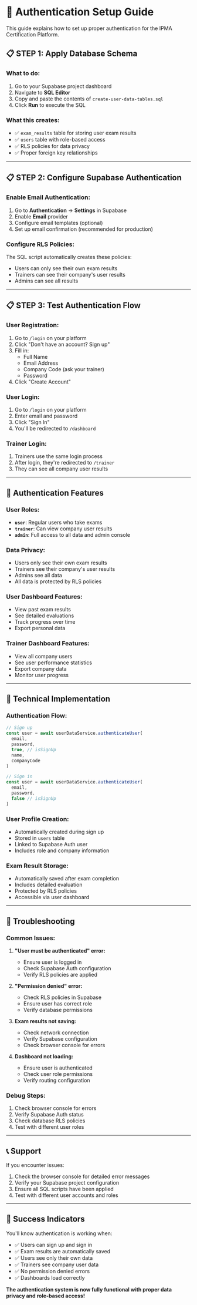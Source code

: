 # 🔐 Authentication Setup Guide

This guide explains how to set up proper authentication for the IPMA Certification Platform.

## 📋 **STEP 1: Apply Database Schema**

### **What to do:**
1. Go to your Supabase project dashboard
2. Navigate to **SQL Editor**
3. Copy and paste the contents of `create-user-data-tables.sql`
4. Click **Run** to execute the SQL

### **What this creates:**
- ✅ `exam_results` table for storing user exam results
- ✅ `users` table with role-based access
- ✅ RLS policies for data privacy
- ✅ Proper foreign key relationships

---

## 📋 **STEP 2: Configure Supabase Authentication**

### **Enable Email Authentication:**
1. Go to **Authentication** → **Settings** in Supabase
2. Enable **Email** provider
3. Configure email templates (optional)
4. Set up email confirmation (recommended for production)

### **Configure RLS Policies:**
The SQL script automatically creates these policies:
- Users can only see their own exam results
- Trainers can see their company's user results
- Admins can see all results

---

## 📋 **STEP 3: Test Authentication Flow**

### **User Registration:**
1. Go to `/login` on your platform
2. Click "Don't have an account? Sign up"
3. Fill in:
   - Full Name
   - Email Address
   - Company Code (ask your trainer)
   - Password
4. Click "Create Account"

### **User Login:**
1. Go to `/login` on your platform
2. Enter email and password
3. Click "Sign In"
4. You'll be redirected to `/dashboard`

### **Trainer Login:**
1. Trainers use the same login process
2. After login, they're redirected to `/trainer`
3. They can see all company user results

---

## 🎯 **Authentication Features**

### **User Roles:**
- **`user`**: Regular users who take exams
- **`trainer`**: Can view company user results
- **`admin`**: Full access to all data and admin console

### **Data Privacy:**
- Users only see their own exam results
- Trainers see their company's user results
- Admins see all data
- All data is protected by RLS policies

### **User Dashboard Features:**
- View past exam results
- See detailed evaluations
- Track progress over time
- Export personal data

### **Trainer Dashboard Features:**
- View all company users
- See user performance statistics
- Export company data
- Monitor user progress

---

## 🔧 **Technical Implementation**

### **Authentication Flow:**
```javascript
// Sign up
const user = await userDataService.authenticateUser(
  email, 
  password, 
  true, // isSignUp
  name, 
  companyCode
)

// Sign in
const user = await userDataService.authenticateUser(
  email, 
  password, 
  false // isSignUp
)
```

### **User Profile Creation:**
- Automatically created during sign up
- Stored in `users` table
- Linked to Supabase Auth user
- Includes role and company information

### **Exam Result Storage:**
- Automatically saved after exam completion
- Includes detailed evaluation
- Protected by RLS policies
- Accessible via user dashboard

---

## 🚨 **Troubleshooting**

### **Common Issues:**

1. **"User must be authenticated" error:**
   - Ensure user is logged in
   - Check Supabase Auth configuration
   - Verify RLS policies are applied

2. **"Permission denied" error:**
   - Check RLS policies in Supabase
   - Ensure user has correct role
   - Verify database permissions

3. **Exam results not saving:**
   - Check network connection
   - Verify Supabase configuration
   - Check browser console for errors

4. **Dashboard not loading:**
   - Ensure user is authenticated
   - Check user role permissions
   - Verify routing configuration

### **Debug Steps:**
1. Check browser console for errors
2. Verify Supabase Auth status
3. Check database RLS policies
4. Test with different user roles

---

## 📞 **Support**

If you encounter issues:
1. Check the browser console for detailed error messages
2. Verify your Supabase project configuration
3. Ensure all SQL scripts have been applied
4. Test with different user accounts and roles

---

## 🎉 **Success Indicators**

You'll know authentication is working when:
- ✅ Users can sign up and sign in
- ✅ Exam results are automatically saved
- ✅ Users see only their own data
- ✅ Trainers see company user data
- ✅ No permission denied errors
- ✅ Dashboards load correctly

**The authentication system is now fully functional with proper data privacy and role-based access!**
